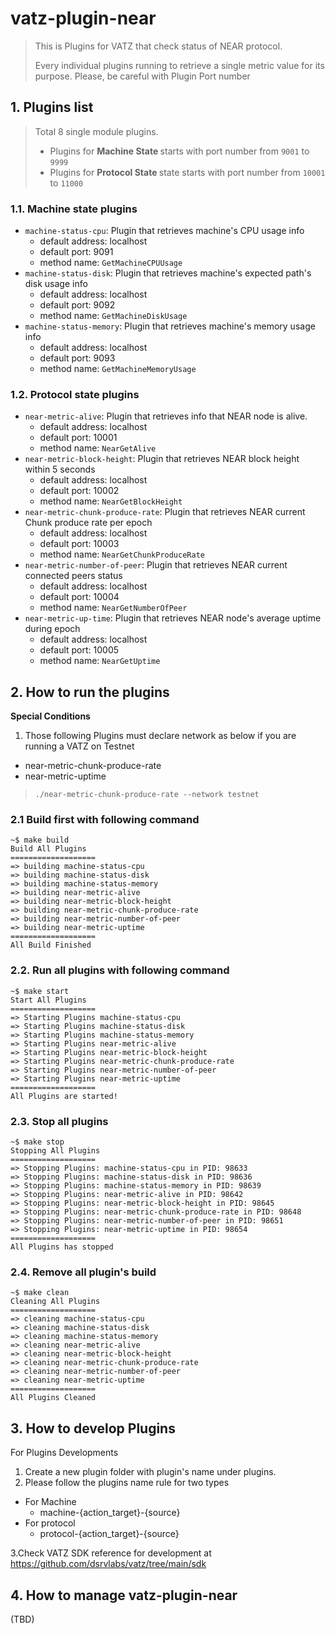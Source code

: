 # vatz-plugin-near
> This is Plugins for VATZ that check status of NEAR protocol.
>
> Every individual plugins running to retrieve a single metric value for its purpose.
> Please, be careful with Plugin Port number

## 1. Plugins list
> Total 8 single module plugins.
>
> - Plugins for <b> Machine State </b> starts with port number from `9001` to `9999`
> - Plugins for <b> Protocol State </b> state starts with port number from `10001` to `11000`


### 1.1. Machine state plugins
- `machine-status-cpu`: Plugin that retrieves machine's CPU usage info
  - default address: localhost
  - default port: 9091
  - method name: `GetMachineCPUUsage`
- `machine-status-disk`: Plugin that retrieves machine's expected path's disk usage info
  - default address: localhost
  - default port: 9092
  - method name: `GetMachineDiskUsage`
- `machine-status-memory`: Plugin that retrieves machine's memory usage info
  - default address: localhost
  - default port: 9093
  - method name: `GetMachineMemoryUsage`

### 1.2. Protocol state plugins
- `near-metric-alive`: Plugin that retrieves info that NEAR node is alive.
  - default address: localhost
  - default port: 10001
  - method name: `NearGetAlive`
- `near-metric-block-height`: Plugin that retrieves NEAR block height within 5 seconds
  - default address: localhost
  - default port: 10002
  - method name: `NearGetBlockHeight`
- `near-metric-chunk-produce-rate`: Plugin that retrieves NEAR current Chunk produce rate per epoch
  - default address: localhost
  - default port: 10003
  - method name: `NearGetChunkProduceRate`
- `near-metric-number-of-peer`: Plugin that retrieves NEAR current connected peers status
  - default address: localhost
  - default port: 10004
  - method name: `NearGetNumberOfPeer`
- `near-metric-up-time`: Plugin that retrieves NEAR node's average uptime during epoch
  - default address: localhost
  - default port: 10005
  - method name: `NearGetUptime`

## 2. How to run the plugins

<b> Special Conditions </b>

1. Those following Plugins must declare network as below if you are running a VATZ on Testnet
- near-metric-chunk-produce-rate
- near-metric-uptime
> ```./near-metric-chunk-produce-rate --network testnet```

### 2.1 Build first with following command
```
~$ make build
Build All Plugins
===================
=> building machine-status-cpu
=> building machine-status-disk
=> building machine-status-memory
=> building near-metric-alive
=> building near-metric-block-height
=> building near-metric-chunk-produce-rate
=> building near-metric-number-of-peer
=> building near-metric-uptime
===================
All Build Finished
```

### 2.2. Run all plugins with following command
  ```
~$ make start
Start All Plugins
===================
=> Starting Plugins machine-status-cpu
=> Starting Plugins machine-status-disk
=> Starting Plugins machine-status-memory
=> Starting Plugins near-metric-alive
=> Starting Plugins near-metric-block-height
=> Starting Plugins near-metric-chunk-produce-rate
=> Starting Plugins near-metric-number-of-peer
=> Starting Plugins near-metric-uptime
===================
All Plugins are started!
```
### 2.3. Stop all plugins
```
~$ make stop 
Stopping All Plugins
===================
=> Stopping Plugins: machine-status-cpu in PID: 98633
=> Stopping Plugins: machine-status-disk in PID: 98636
=> Stopping Plugins: machine-status-memory in PID: 98639
=> Stopping Plugins: near-metric-alive in PID: 98642
=> Stopping Plugins: near-metric-block-height in PID: 98645
=> Stopping Plugins: near-metric-chunk-produce-rate in PID: 98648
=> Stopping Plugins: near-metric-number-of-peer in PID: 98651
=> Stopping Plugins: near-metric-uptime in PID: 98654
===================
All Plugins has stopped
```
### 2.4. Remove all plugin's build
```
~$ make clean
Cleaning All Plugins
===================
=> cleaning machine-status-cpu
=> cleaning machine-status-disk
=> cleaning machine-status-memory
=> cleaning near-metric-alive
=> cleaning near-metric-block-height
=> cleaning near-metric-chunk-produce-rate
=> cleaning near-metric-number-of-peer
=> cleaning near-metric-uptime
===================
All Plugins Cleaned
```


## 3. How to develop Plugins
For Plugins Developments
1. Create a new plugin folder with plugin's name under plugins.
2. Please follow the plugins name rule for two types
- For Machine
  - machine-{action_target}-{source}
- For protocol
  - protocol-{action_target}-{source}
  
3.Check VATZ SDK reference for development at https://github.com/dsrvlabs/vatz/tree/main/sdk


## 4. How to manage vatz-plugin-near
(TBD)